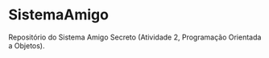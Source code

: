 # SistemaAmigo
Repositório do Sistema Amigo Secreto (Atividade 2, Programação Orientada a Objetos).
